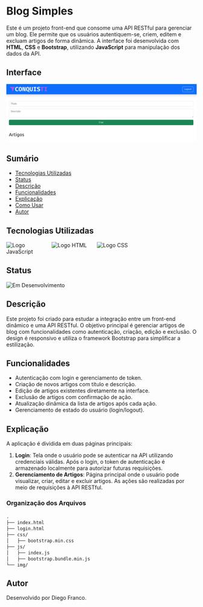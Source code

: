 # Blog Simples

Este é um projeto front-end que consome uma API RESTful para gerenciar um blog. Ele permite que os usuários autentiquem-se, criem, editem e excluam artigos de forma dinâmica. A interface foi desenvolvida com **HTML**, **CSS** e **Bootstrap**, utilizando **JavaScript** para manipulação dos dados da API.

## Interface

<div align="center">
  <img src="images/logo.png" alt="Imagem do Projeto" width="900">
</div>

## Sumário

- [Tecnologias Utilizadas](#tecnologias-utilizadas)
- [Status](#status)
- [Descrição](#descrição)
- [Funcionalidades](#funcionalidades)
- [Explicação](#explicação)
- [Como Usar](#como-usar)
- [Autor](#autor)

## Tecnologias Utilizadas

<div style="display: flex; flex-direction: row;">
  <div style="margin-right: 20px; display: flex; justify-content: flex-start;">
    <img src="img/js.png" alt="Logo JavaScript" width="100"/>
  </div>
  <div style="margin-right: 20px; display: flex; justify-content: flex-start;">
    <img src="img/html.png" alt="Logo HTML" width="100"/>
  </div>
  <div style="margin-right: 20px; display: flex; justify-content: flex-start;">
    <img src="img/css.png" alt="Logo CSS" width="100"/>
  </div>
</div>

## Status

![Em Desenvolvimento](http://img.shields.io/static/v1?label=STATUS&message=EM%20DESENVOLVIMENTO&color=RED&style=for-the-badge)

## Descrição

Este projeto foi criado para estudar a integração entre um front-end dinâmico e uma API RESTful. O objetivo principal é gerenciar artigos de blog com funcionalidades como autenticação, criação, edição e exclusão. O design é responsivo e utiliza o framework Bootstrap para simplificar a estilização.

## Funcionalidades

- Autenticação com login e gerenciamento de token.
- Criação de novos artigos com título e descrição.
- Edição de artigos existentes diretamente na interface.
- Exclusão de artigos com confirmação de ação.
- Atualização dinâmica da lista de artigos após cada ação.
- Gerenciamento de estado do usuário (login/logout).

## Explicação

A aplicação é dividida em duas páginas principais:

1. **Login**: Tela onde o usuário pode se autenticar na API utilizando credenciais válidas. Após o login, o token de autenticação é armazenado localmente para autorizar futuras requisições.
2. **Gerenciamento de Artigos**: Página principal onde o usuário pode visualizar, criar, editar e excluir artigos. As ações são realizadas por meio de requisições à API RESTful.

### Organização dos Arquivos

```plaintext
.
├── index.html
├── login.html
├── css/
│   ├── bootstrap.min.css
├── js/
│   ├── index.js
│   ├── bootstrap.bundle.min.js
└── img/
```

<!-- Usuario teste
teste@example.com
123456 -->

## Autor

Desenvolvido por Diego Franco.

<!--

5 Dicas para Melhorar o Desempenho de seu Código em JavaScript

Escrever código JavaScript eficiente é essencial para garantir uma boa performance em suas aplicações. Aqui estão cinco dicas práticas: 1) Use let e const adequadamente para evitar problemas com variáveis globais. 2) Reduza a complexidade utilizando funções puras e evitando loops desnecessários. 3) Prefira métodos como map, filter e reduce para manipular arrays de forma funcional. 4) Minimize manipulações diretas no DOM, pois elas podem ser custosas. 5) Use ferramentas como Webpack para otimizar seu código. Aplique essas práticas e veja sua aplicação rodar de forma mais eficiente!

---

O Que São APIs RESTful e Por Que Usá-las?

APIs RESTful são interfaces que permitem a comunicação entre diferentes sistemas usando os princípios REST (Representational State Transfer). Elas são amplamente utilizadas para conectar aplicativos front-end e back-end de maneira eficiente. Uma API bem construída segue práticas como usar verbos HTTP corretamente, organizar endpoints de forma intuitiva e retornar respostas claras e concisas. Se você está desenvolvendo sistemas modernos, entender e implementar APIs RESTful é essencial para criar aplicações escaláveis e modulares.

---

Como Escolher o Melhor Framework Front-End?

A escolha do framework front-end certo pode ser um desafio para desenvolvedores. React, Angular e Vue.js são os mais populares, mas cada um tem características distintas. React é ideal para projetos que exigem flexibilidade e alta personalização. Angular oferece uma solução completa, incluindo ferramentas para desenvolvimento de ponta a ponta. Vue.js é leve, fácil de aprender e perfeito para iniciantes. Antes de decidir, avalie o escopo do projeto, o tamanho da equipe e o nível de experiência em JavaScript. A escolha certa pode acelerar o desenvolvimento e melhorar a manutenção do código.

---

Introdução ao Git: Controle de Versão para Equipes de Desenvolvimento

Git é uma ferramenta essencial para gerenciar versões de código em equipes de desenvolvimento. Ele permite rastrear mudanças, colaborar de forma eficaz e evitar conflitos entre programadores. Com comandos simples como git init, git add e git commit, você pode criar repositórios e gerenciar alterações locais. Para trabalho em equipe, serviços como GitHub ou GitLab facilitam a hospedagem de repositórios remotos e o uso de pull requests para revisar e integrar código. Aprender Git é um passo fundamental para qualquer programador que deseje colaborar em projetos profissionais.

-->

